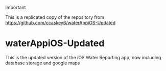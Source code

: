 > [!Important]
> This is a replicated copy of the repository from https://github.com/ccaskey6/waterAppiOS-Updated

# waterAppiOS-Updated
This is the updated version of the iOS Water Reporting app, now including database storage and google maps
